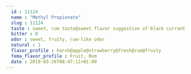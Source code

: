 ```yaml
---
  id : 11124
  name : "Methyl Propionate"
  slug : 11124
  taste : sweet, rum taste@sweet flavor suggestive of black currant
  bitter : 0
  odor : sweet, fruity, rum-like odor
  natural : 1
  flavor_profile : harsh@apple@strawberry@fresh@rum@fruity
  fema_flavor_profile : Fruit, Rum
  date : 2019-03-26T08:47:11+01:00
---
```



